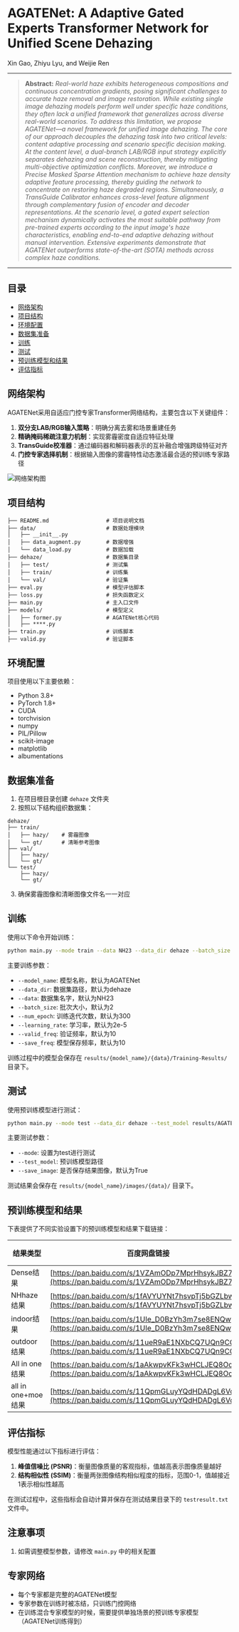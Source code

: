 
# AGATENet: A Adaptive Gated Experts Transformer Network for Unified Scene Dehazing

Xin Gao, Zhiyu Lyu, and Weijie Ren


---

> **Abstract:** *Real-world haze exhibits heterogeneous compositions and continuous concentration gradients, posing significant challenges to accurate haze removal and image restoration. While existing single image dehazing models perform well under specific haze conditions, they often lack a unified framework that generalizes across diverse real-world scenarios. 
To address this limitation, we propose AGATENet—a novel framework for unified image dehazing. 
The core of our approach decouples the dehazing task into two critical levels: content adaptive processing and scenario specific decision making.
At the content level, a dual-branch LAB/RGB input strategy explicitly separates dehazing and scene reconstruction, thereby mitigating multi-objective optimization conflicts. 
Moreover, we introduce a Precise Masked Sparse Attention mechanism to achieve haze density adaptive feature processing, thereby guiding the network to concentrate on restoring haze degraded regions.
Simultaneously, a TransGuide Calibrator enhances cross-level feature alignment through complementary fusion of encoder and decoder representations.
At the scenario level, a gated expert selection mechanism dynamically activates the most suitable pathway from pre-trained experts according to the input image's haze characteristics, enabling end-to-end adaptive dehazing without manual intervention.
Extensive experiments demonstrate that AGATENet outperforms state-of-the-art (SOTA) methods across complex haze conditions.*
---

## 目录

- [网络架构](#网络架构)
- [项目结构](#项目结构)
- [环境配置](#环境配置)
- [数据集准备](#数据集准备)
- [训练](#训练)
- [测试](#测试)
- [预训练模型和结果](#预训练模型和结果)
- [评估指标](#评估指标)

## 网络架构

AGATENet采用自适应门控专家Transformer网络结构，主要包含以下关键组件：

1. **双分支LAB/RGB输入策略**：明确分离去雾和场景重建任务
2. **精确掩码稀疏注意力机制**：实现雾霾密度自适应特征处理
3. **TransGuide校准器**：通过编码器和解码器表示的互补融合增强跨级特征对齐
4. **门控专家选择机制**：根据输入图像的雾霾特性动态激活最合适的预训练专家路径

![网络架构图](fig3.png)

## 项目结构

```
├── README.md                  # 项目说明文档
├── data/                      # 数据处理模块
│   ├── __init__.py
│   ├── data_augment.py        # 数据增强
│   └── data_load.py           # 数据加载
├── dehaze/                    # 数据集目录
│   ├── test/                  # 测试集
│   ├── train/                 # 训练集
│   └── val/                   # 验证集
├── eval.py                    # 模型评估脚本
├── loss.py                    # 损失函数定义
├── main.py                    # 主入口文件
├── models/                    # 模型定义
│   ├── former.py              # AGATENet核心代码
│   ├── ****.py  
├── train.py                   # 训练脚本
├── valid.py                   # 验证脚本

```

## 环境配置

项目使用以下主要依赖：

- Python 3.8+
- PyTorch 1.8+
- CUDA 
- torchvision
- numpy
- PIL/Pillow
- scikit-image
- matplotlib
- albumentations

## 数据集准备

1. 在项目根目录创建 `dehaze` 文件夹
2. 按照以下结构组织数据集：

```
dehaze/
├── train/
│   ├── hazy/    # 雾霾图像
│   └── gt/      # 清晰参考图像
├── val/
│   ├── hazy/
│   └── gt/
└── test/
    ├── hazy/
    └── gt/
```

3. 确保雾霾图像和清晰图像文件名一一对应

## 训练

使用以下命令开始训练：

```bash
python main.py --mode train --data NH23 --data_dir dehaze --batch_size 4 --num_epoch 3000
```

主要训练参数：

- `--model_name`: 模型名称，默认为AGATENet
- `--data_dir`: 数据集路径，默认为dehaze
- `--data`: 数据集名字，默认为NH23
- `--batch_size`: 批次大小，默认为2
- `--num_epoch`: 训练迭代次数，默认为300
- `--learning_rate`: 学习率，默认为2e-5
- `--valid_freq`: 验证频率，默认为10
- `--save_freq`: 模型保存频率，默认为10

训练过程中的模型会保存在 `results/{model_name}/{data}/Training-Results/` 目录下。

## 测试

使用预训练模型进行测试：

```bash
python main.py --mode test --data_dir dehaze --test_model results/AGATENet/Training-Results/Best.pkl --save_image True
```

主要测试参数：

- `--mode`: 设置为test进行测试
- `--test_model`: 预训练模型路径
- `--save_image`: 是否保存结果图像，默认为True

测试结果会保存在 `results/{model_name}/images/{data}/` 目录下。

## 预训练模型和结果

下表提供了不同实验设置下的预训练模型和结果下载链接：

| 结果类型 | 百度网盘链接 | 提取码 |
|---------|------------|-------|
| Dense结果 | [https://pan.baidu.com/s/1VZAmODp7MprHhsykJBZ7FQ](https://pan.baidu.com/s/1VZAmODp7MprHhsykJBZ7FQ) | w6c8 |
| NHhaze结果 | [https://pan.baidu.com/s/1fAVYUYNt7hsvpTj5bGZLbw](https://pan.baidu.com/s/1fAVYUYNt7hsvpTj5bGZLbw) | 6x3i |
| indoor结果 | [https://pan.baidu.com/s/1UIe_D0BzYh3m7se8ENQwyw](https://pan.baidu.com/s/1UIe_D0BzYh3m7se8ENQwyw) | 925h |
| outdoor结果 | [https://pan.baidu.com/s/11ueR9aE1NXbCQ7UQn9COfw](https://pan.baidu.com/s/11ueR9aE1NXbCQ7UQn9COfw) | 86ev |
| All in one结果 | [https://pan.baidu.com/s/1aAkwpvKFk3wHCLJEQ8OdrA](https://pan.baidu.com/s/1aAkwpvKFk3wHCLJEQ8OdrA) | s5s2 |
| all in one+moe结果 | [https://pan.baidu.com/s/11QpmGLuyYQdHDADgL6VdtQ](https://pan.baidu.com/s/11QpmGLuyYQdHDADgL6VdtQ) | eit5 |

## 评估指标

模型性能通过以下指标进行评估：

1. **峰值信噪比 (PSNR)**：衡量图像质量的客观指标，值越高表示图像质量越好
2. **结构相似性 (SSIM)**：衡量两张图像结构相似程度的指标，范围0-1，值越接近1表示相似性越高

在测试过程中，这些指标会自动计算并保存在测试结果目录下的 `testresult.txt` 文件中。

## 注意事项
1. 如需调整模型参数，请修改 `main.py` 中的相关配置

## 专家网络
- 每个专家都是完整的AGATENet模型
- 专家参数在训练时被冻结，只训练门控网络
- 在训练混合专家模型的时候，需要提供单独场景的预训练专家模型（AGATENet训练得到）
